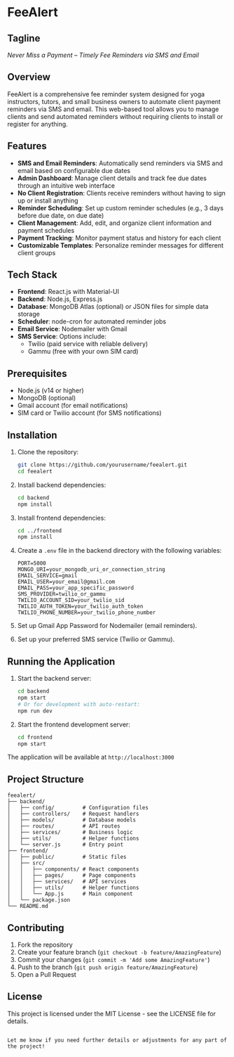 # FeeAlert

## Tagline
*Never Miss a Payment – Timely Fee Reminders via SMS and Email*

## Overview
FeeAlert is a comprehensive fee reminder system designed for yoga instructors, tutors, and small business owners to automate client payment reminders via SMS and email. This web-based tool allows you to manage clients and send automated reminders without requiring clients to install or register for anything.

## Features

- **SMS and Email Reminders**: Automatically send reminders via SMS and email based on configurable due dates
- **Admin Dashboard**: Manage client details and track fee due dates through an intuitive web interface
- **No Client Registration**: Clients receive reminders without having to sign up or install anything
- **Reminder Scheduling**: Set up custom reminder schedules (e.g., 3 days before due date, on due date)
- **Client Management**: Add, edit, and organize client information and payment schedules
- **Payment Tracking**: Monitor payment status and history for each client
- **Customizable Templates**: Personalize reminder messages for different client groups

## Tech Stack

- **Frontend**: React.js with Material-UI
- **Backend**: Node.js, Express.js
- **Database**: MongoDB Atlas (optional) or JSON files for simple data storage
- **Scheduler**: node-cron for automated reminder jobs
- **Email Service**: Nodemailer with Gmail
- **SMS Service**: Options include:
  - Twilio (paid service with reliable delivery)
  - Gammu (free with your own SIM card)

## Prerequisites

- Node.js (v14 or higher)
- MongoDB (optional)
- Gmail account (for email notifications)
- SIM card or Twilio account (for SMS notifications)

## Installation

1. Clone the repository:
   ```bash
   git clone https://github.com/yourusername/feealert.git
   cd feealert
   ```

2. Install backend dependencies:
   ```bash
   cd backend
   npm install
   ```

3. Install frontend dependencies:
   ```bash
   cd ../frontend
   npm install
   ```

4. Create a `.env` file in the backend directory with the following variables:
   ```
   PORT=5000
   MONGO_URI=your_mongodb_uri_or_connection_string
   EMAIL_SERVICE=gmail
   EMAIL_USER=your_email@gmail.com
   EMAIL_PASS=your_app_specific_password
   SMS_PROVIDER=twilio_or_gammu
   TWILIO_ACCOUNT_SID=your_twilio_sid
   TWILIO_AUTH_TOKEN=your_twilio_auth_token
   TWILIO_PHONE_NUMBER=your_twilio_phone_number
   ```

5. Set up Gmail App Password for Nodemailer (email reminders).

6. Set up your preferred SMS service (Twilio or Gammu).

## Running the Application

1. Start the backend server:
   ```bash
   cd backend
   npm start
   # Or for development with auto-restart:
   npm run dev
   ```

2. Start the frontend development server:
   ```bash
   cd frontend
   npm start
   ```

The application will be available at `http://localhost:3000`

## Project Structure

```
feealert/
├── backend/
│   ├── config/         # Configuration files
│   ├── controllers/    # Request handlers
│   ├── models/         # Database models
│   ├── routes/         # API routes
│   ├── services/       # Business logic
│   ├── utils/          # Helper functions
│   └── server.js       # Entry point
├── frontend/
│   ├── public/         # Static files
│   ├── src/
│   │   ├── components/ # React components
│   │   ├── pages/      # Page components
│   │   ├── services/   # API services
│   │   ├── utils/      # Helper functions
│   │   └── App.js      # Main component
│   └── package.json
└── README.md
```

## Contributing

1. Fork the repository
2. Create your feature branch (`git checkout -b feature/AmazingFeature`)
3. Commit your changes (`git commit -m 'Add some AmazingFeature'`)
4. Push to the branch (`git push origin feature/AmazingFeature`)
5. Open a Pull Request

## License

This project is licensed under the MIT License - see the LICENSE file for details.
```

Let me know if you need further details or adjustments for any part of the project!
